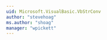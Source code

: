 ```yaml
---
uid: Microsoft.VisualBasic.VbStrConv
author: "stevehoag"
ms.author: "shoag"
manager: "wpickett"
---
```

